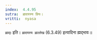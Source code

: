 ```yaml
---
index:  4.4.95
sutra:  ह्मदयस्य प्रियः।
vritti:  nyasa
---
```


`ह्मद्यः` इति। `ह्मदयस्य ह्मल्लेख` (6.3.49) इत्यादिना ह्मद्भावः॥
